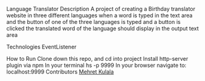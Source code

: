 Language Translator
Description
A project of creating a Birthday translator website in three different languages when a word is typed in the text area and the button of one of the three languages is typed and a button is clicked the translated word of the language should display in the output text area

Technologies
EventListener

How to Run
Clone down this repo, and cd into project
Install http-server plugin via npm
In your terminal hs -p 9999
In your browser navigate to: localhost:9999
Contributors
[Mehret Kulala](https://github.com/Mehret17)